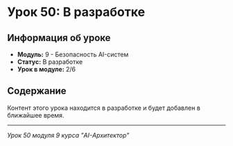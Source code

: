 # Урок 50: В разработке

## Информация об уроке
- **Модуль:** 9 - Безопасность AI-систем
- **Статус:** В разработке
- **Урок в модуле:** 2/6

## Содержание
Контент этого урока находится в разработке и будет добавлен в ближайшее время.

---
*Урок 50 модуля 9 курса "AI-Архитектор"*

